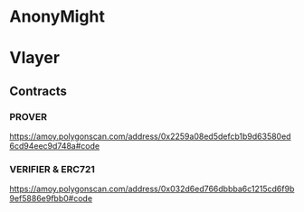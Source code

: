 # AnonyMight

# Vlayer
## Contracts

### PROVER
https://amoy.polygonscan.com/address/0x2259a08ed5defcb1b9d63580ed6cd94eec9d748a#code

### VERIFIER & ERC721
https://amoy.polygonscan.com/address/0x032d6ed766dbbba6c1215cd6f9b9ef5886e9fbb0#code
